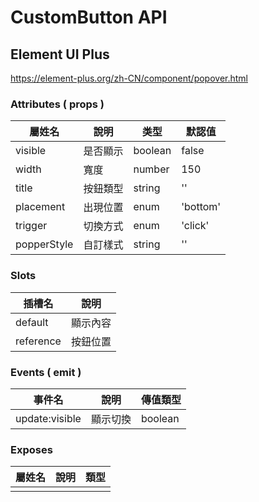 # CustomButton API

## Element UI Plus
https://element-plus.org/zh-CN/component/popover.html

### Attributes ( props )
| 屬姓名       | 說明       | 类型    | 默認值   |
| ----------- | ---------- | ------- | ------- |
| visible     | 是否顯示    | boolean | false   |
| width       | 寬度        | number  | 150     |
| title       | 按鈕類型    | string  | ''       |
| placement   | 出現位置    | enum    | 'bottom' |
| trigger     | 切換方式    | enum    | 'click'  |
| popperStyle | 自訂樣式    | string  | ''       |

### Slots
| 插槽名     | 說明    |
| --------- | ------- |
| default   | 顯示內容 |
| reference | 按鈕位置 |

### Events ( emit )
| 事件名         | 說明          | 傳值類型 |
| -------------- | ------------ | ------- |
| update:visible | 顯示切換      | boolean |

### Exposes
| 屬姓名     | 說明         | 類型   |
| --------- | ------------ | ------ |
|           |              |        |